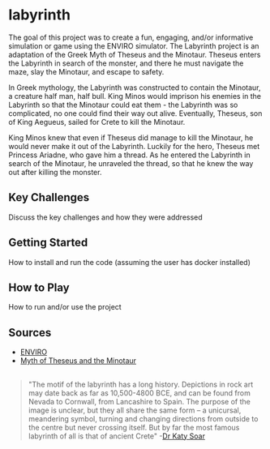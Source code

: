 # labyrinth

The goal of this project was to create a fun, engaging, and/or informative simulation or game using the ENVIRO simulator. The Labyrinth project is an adaptation of the Greek Myth of Theseus and the Minotaur. Theseus enters the Labyrinth in search of the monster, and there he must navigate the maze, slay the Minotaur, and escape to safety.

In Greek mythology, the Labyrinth was constructed to contain the Minotaur, a creature half man, half bull. King Minos would imprison his enemies in the Labyrinth so that the Minotaur could eat them - the Labyrinth was so complicated, no one could find their way out alive. Eventually, Theseus, son of King Aegueus, sailed for Crete to kill the Minotaur.

King Minos knew that even if Theseus did manage to kill the Minotaur, he would never make it out of the Labyrinth. Luckily for the hero, Theseus met Princess Ariadne, who gave him a thread. As he entered the Labyrinth in search of the Minotaur, he unraveled the thread, so that he knew the way out after killing the monster.

## Key Challenges

Discuss the key challenges and how they were addressed

## Getting Started

How to install and run the code (assuming the user has docker installed)

## How to Play

How to run and/or use the project

## Sources
* [ENVIRO](https://github.com/klavinslab/enviro)
* [Myth of Theseus and the Minotaur](https://www.greekmyths-greekmythology.com/myth-of-theseus-and-minotaur/)

## 
> "The motif of the labyrinth has a long history. Depictions in rock art may date back as far as 10,500-4800 BCE,
> and can be found from Nevada to Cornwall, from Lancashire to Spain. The purpose of the image is unclear, but 
> they all share the same form – a unicursal, meandering symbol, turning and changing directions from outside to
> the centre but never crossing itself. But by far the most famous labyrinth of all is that of ancient Crete"
-[Dr Katy Soar](https://folklorethursday.com/folklore-of-archaeology/cretan-labyrinth-myth-history-archaeology/)

